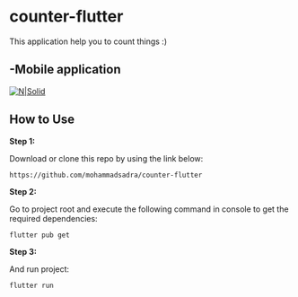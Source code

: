 # counter-flutter
This application help you to count things :)
## -Mobile application

[![N|Solid](https://www.pngitem.com/pimgs/m/216-2166291_counter-png-page-counter-icon-png-transparent-png.png)](https://nodesource.com/products/nsolid)

## How to Use 

**Step 1:**

Download or clone this repo by using the link below:

```
https://github.com/mohammadsadra/counter-flutter
```

**Step 2:**

Go to project root and execute the following command in console to get the required dependencies: 

```
flutter pub get 
```

**Step 3:**

And run project:

```
flutter run
```
